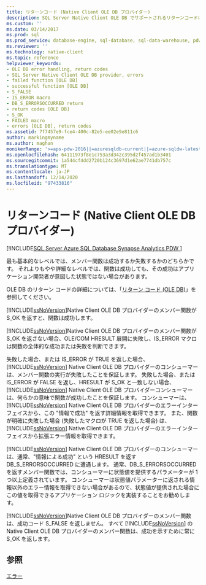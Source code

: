 ```yaml
---
title: リターンコード (Native Client OLE DB プロバイダー)
description: SQL Server Native Client OLE DB でサポートされるリターンコードについて説明します。これには、一般的に発生する HRESULT 値 DB_S_ERRORSOCCURRED が含まれます。
ms.custom: ''
ms.date: 03/14/2017
ms.prod: sql
ms.prod_service: database-engine, sql-database, sql-data-warehouse, pdw
ms.reviewer: ''
ms.technology: native-client
ms.topic: reference
helpviewer_keywords:
- OLE DB error handling, return codes
- SQL Server Native Client OLE DB provider, errors
- failed function [OLE DB]
- successful function [OLE DB]
- S_FALSE
- IS_ERROR macro
- DB_S_ERRORSOCCURRED return
- return codes [OLE DB]
- S_OK
- FAILED macro
- errors [OLE DB], return codes
ms.assetid: 7f7457e9-fce4-400c-82e5-ee02e9e811c6
author: markingmyname
ms.author: maghan
monikerRange: '>=aps-pdw-2016||=azuresqldb-current||=azure-sqldw-latest||>=sql-server-2016||>=sql-server-linux-2017||=azuresqldb-mi-current'
ms.openlocfilehash: 64111973f8e1c753a3d342c395d2f457ad1b3401
ms.sourcegitcommit: 1a544cf4dd2720b124c3697d1e62ae7741db757c
ms.translationtype: MT
ms.contentlocale: ja-JP
ms.lasthandoff: 12/14/2020
ms.locfileid: "97433816"
---
```

# <a name="return-codes-native-client-ole-db-provider"></a>リターンコード (Native Client OLE DB プロバイダー)
[!INCLUDE[SQL Server Azure SQL Database Synapse Analytics PDW ](../../includes/applies-to-version/sql-asdb-asdbmi-asa-pdw.md)]

  最も基本的なレベルでは、メンバー関数は成功するか失敗するかのどちらかです。 それよりもやや詳細なレベルでは、関数は成功しても、その成功はアプリケーション開発者が意図した状態ではない場合があります。  
  
 OLE DB のリターン コードの詳細については、「[リターン コード (OLE DB)](/previous-versions/windows/desktop/ms725451(v=vs.85))」を参照してください。  
  
 [!INCLUDE[ssNoVersion](../../includes/ssnoversion-md.md)]Native Client OLE DB プロバイダーのメンバー関数が S_OK を返すと、関数は成功します。  
  
 [!INCLUDE[ssNoVersion](../../includes/ssnoversion-md.md)]Native Client OLE DB プロバイダーのメンバー関数が S_OK を返さない場合、OLE/COM HRESULT 展開に失敗し、IS_ERROR マクロは関数の全体的な成功または失敗を判断できます。  
  
 失敗した場合、または IS_ERROR が TRUE を返した場合、 [!INCLUDE[ssNoVersion](../../includes/ssnoversion-md.md)] Native Client OLE DB プロバイダーのコンシューマーは、メンバー関数の実行が失敗したことを保証します。 失敗した場合、または IS_ERROR が FALSE を返し、HRESULT が S_OK と一致しない場合、 [!INCLUDE[ssNoVersion](../../includes/ssnoversion-md.md)] Native Client OLE DB プロバイダーコンシューマーは、何らかの意味で関数が成功したことを保証します。 コンシューマーは、 [!INCLUDE[ssNoVersion](../../includes/ssnoversion-md.md)] Native Client OLE DB プロバイダーのエラーインターフェイスから、この "情報で成功" を返す詳細情報を取得できます。 また、関数が明確に失敗した場合 (失敗したマクロが TRUE を返した場合) は、 [!INCLUDE[ssNoVersion](../../includes/ssnoversion-md.md)] Native Client OLE DB プロバイダーのエラーインターフェイスから拡張エラー情報を取得できます。  
  
 [!INCLUDE[ssNoVersion](../../includes/ssnoversion-md.md)] Native Client OLE DB プロバイダーのコンシューマーは、通常、"情報による成功" という HRESULT を返す DB_S_ERRORSOCCURRED に遭遇します。 通常、DB_S_ERRORSOCCURRED を返すメンバー関数では、コンシューマーに状態値を提供するパラメーターが 1 つ以上定義されています。 コンシューマーは状態値パラメーターに返される情報以外のエラー情報を取得できない場合があるので、状態値が提供された場合にこの値を取得できるアプリケーション ロジックを実装することをお勧めします。  
  
 [!INCLUDE[ssNoVersion](../../includes/ssnoversion-md.md)]Native Client OLE DB プロバイダーのメンバー関数は、成功コード S_FALSE を返しません。 すべて [!INCLUDE[ssNoVersion](../../includes/ssnoversion-md.md)] の Native Client OLE DB プロバイダーのメンバー関数は、成功を示すために常に S_OK を返します。  
  
## <a name="see-also"></a>参照  
 [エラー](../../relational-databases/native-client-ole-db-errors/errors.md)  
  
